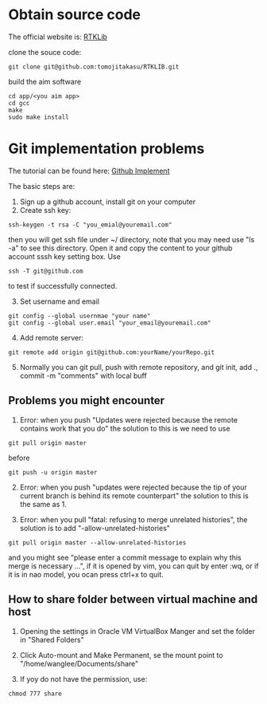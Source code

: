 # Obtain source code
The official website is: [RTKLib](www.rtklib.com)

clone the souce code:

```
git clone git@github.com:tomojitakasu/RTKLIB.git
```
build the aim software
```
cd app/<you aim app>
cd gcc
make
sudo make install 
```

# Git implementation problems
The tutorial can be found here: [Github Implement](www.runoob.com/w3cnote/git-guide.html)

The basic steps are:
1. Sign up a github account, install git on your computer
2. Create ssh key: 
```
ssh-keygen -t rsa -C "you_emial@youremail.com"
```
then you will get ssh file under ~/ directory, note that you may need use "ls -a" to see this directory. Open it and copy the content to your github account sssh key setting box. Use 
```
ssh -T git@github.com
```
to test if successfully connected.

3. Set username and email
```
git config --global usernmae "your name"
git config --global user.email "your_email@youremail.com"
```
4. Add remote server:
```
git remote add origin git@github.com:yourName/yourRepo.git
```
5. Normally you can git pull, push with remote repository, and git init, add ., commit -m "comments" with local buff

## Problems you might encounter
1. Error: when you push "Updates were rejected because the remote contains work that you do" the solution to this is we need to use 
```
git pull origin master 
```
before 
```
git push -u origin master
```
2. Error: when you push "updates were rejected because the tip of your current branch is behind its remote counterpart" the solution to this is the same as 1.

3. Error: when you pull "fatal: refusing to merge unrelated histories", the solution is to add "-allow-unrelated-histories"
```
git pull origin master --allow-unrelated-histories
``` 
and you might see "please enter a commit message to explain why this merge is necessary ...", if it is opened by vim, you can quit by enter :wq, or if it is in nao model, you ocan press ctrl+x to quit.

## How to share folder between virtual machine and host
1. Opening the settings in Oracle VM VirtualBox Manger and set the folder in "Shared Folders"

2. Click Auto-mount and Make Permanent, se the mount point to "/home/wanglee/Documents/share"

3. If yoy do not have the permission, use:
```
chmod 777 share
```
